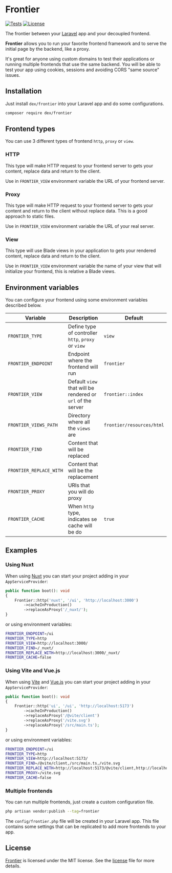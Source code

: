 # Frontier

<a href="https://github.com/edersoares/frontier/actions"><img src="https://github.com/edersoares/frontier/actions/workflows/tests.yml/badge.svg" alt="Tests" /></a>
<a href="https://github.com/edersoares/frontier/blob/main/LICENSE"><img src="https://img.shields.io/github/license/edersoares/frontier" alt="License" /></a>

The frontier between your [Laravel](https://laravel.com/) app and your decoupled frontend.

**Frontier** allows you to run your favorite frontend framework and to serve the initial page by the backend, like a
proxy.

It's great for anyone using custom domains to test their applications or running multiple frontends that use the same
backend. You will be able to test your app using cookies, sessions and avoiding CORS "same source" issues.

## Installation

Just install `dex/frontier` into your Laravel app and do some configurations.

```bash 
composer require dex/frontier
```

## Frontend types

You can use 3 different types of frontend `http`, `proxy` or `view`.

### HTTP

This type will make HTTP request to your frontend server to gets your content, replace data and return to the client.

Use in `FRONTIER_VIEW` environment variable the URL of your frontend server.

### Proxy

This type will make HTTP request to your frontend server to gets your content and return to the client without replace 
data. This is a good approach to static files.

Use in `FRONTIER_VIEW` environment variable the URL of your real server.

### View

This type will use Blade views in your application to gets your rendered content, replace data and return to the client.

Use in `FRONTIER_VIEW` environment variable the name of your view that will initialize your frontend, this is relative a 
Blade views.

## Environment variables

You can configure your frontend using some environment variables described below.

| Variable                | Description                                                 | Default                   |
|-------------------------|-------------------------------------------------------------|---------------------------|
| `FRONTIER_TYPE`         | Define type of controller `http`, `proxy` or `view`         | `view`                    |
| `FRONTIER_ENDPOINT`     | Endpoint where the frontend will run                        | `frontier`                |
| `FRONTIER_VIEW`         | Default `view` that will be rendered or `url` of the server | `frontier::index`         |
| `FRONTIER_VIEWS_PATH`   | Directory where all the `views` are                         | `frontier/resources/html` |
| `FRONTIER_FIND`         | Content that will be replaced                               |                           |
| `FRONTIER_REPLACE_WITH` | Content that will be the replacement                        |                           |
| `FRONTIER_PROXY`        | URIs that you will do proxy                                 |                           |
| `FRONTIER_CACHE`        | When `http` type, indicates se cache will be do             | `true`                    |

## Examples

### Using Nuxt

When using [Nuxt](https://nuxt.com/) you can start your project adding in your `AppServiceProvider`:

```php 
public function boot(): void
{
    Frontier::http('nuxt', '/ui', 'http://localhost:3000')
        ->cacheInProduction()
        ->replaceAsProxy('/_nuxt/');
}
```

or using environment variables:

```bash
FRONTIER_ENDPOINT=/ui
FRONTIER_TYPE=http
FRONTIER_VIEW=http://localhost:3000/
FRONTIER_FIND=/_nuxt/
FRONTIER_REPLACE_WITH=http://localhost:3000/_nuxt/
FRONTIER_CACHE=false
```

### Using Vite and Vue.js

When using [Vite](https://vitejs.dev/) and [Vue.js](https://vuejs.org/) you can start your project adding in your `AppServiceProvider`:

```php 
public function boot(): void
{
    Frontier::http('ui', '/ui', 'http://localhost:5173')
        ->cacheInProduction()
        ->replaceAsProxy('/@vite/client')
        ->replaceAsProxy('/vite.svg')
        ->replaceAsProxy('/src/main.ts');
}
```

or using environment variables:

```bash
FRONTIER_ENDPOINT=/ui
FRONTIER_TYPE=http
FRONTIER_VIEW=http://localhost:5173/
FRONTIER_FIND=/@vite/client,/src/main.ts,/vite.svg
FRONTIER_REPLACE_WITH=http://localhost:5173/@vite/client,http://localhost:5173/src/main.ts,http://localhost:5173/vite.svg
FRONTIER_PROXY=/vite.svg
FRONTIER_CACHE=false
```

### Multiple frontends

You can run multiple frontends, just create a custom configuration file.

```bash 
php artisan vendor:publish --tag=frontier
```

The `config/frontier.php` file will be created in your Laravel app. This file contains some settings that can be
replicated to add more frontends to your app.

## License

[Frontier](https://github.com/edersoares/frontier) is licensed under the MIT license.
See the [license](https://github.com/edersoares/frontier/blob/main/LICENSE) file for more details.
